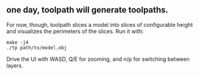 one day, toolpath will generate toolpaths.
--

For now, though, toolpath slices a model into slices of configurable height and
visualizes the perimeters of the slices. Run it with:

    make -j4
    ./tp path/to/model.obj

Drive the UI with WASD, Q/E for zooming, and n/p for switching between layers.
